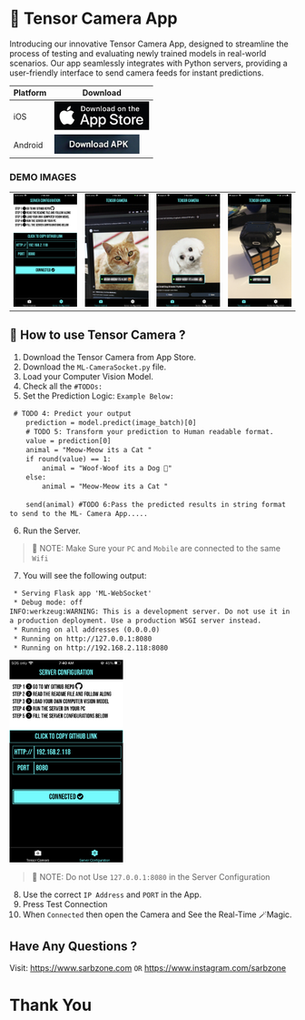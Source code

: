 # 📸 Tensor Camera App
Introducing our innovative Tensor Camera App, designed to streamline the process of testing and evaluating newly trained models in real-world scenarios. Our app seamlessly integrates with Python servers, providing a user-friendly interface to send camera feeds for instant predictions.


| Platform | Download                                |
|----------|-----------------------------------------|
| iOS      | <a target="_blank" href="https://apps.apple.com/ca/app/tensor-camera/id6476598066?platform=iphone"><img  src="/assets/APPSTORE.png" alt="iOS Download" title="App Store Link" height="50"></a>  |
| Android  | <a target="_blank" href="https://1drv.ms/u/s!Alv1d6Fcom3cjrY-rnx8uPxcbjAI9A?e=oBf9Nu"><img title="APK Download" src="/assets/ANDROID.JPG" alt="Amdroid Download" width="150"></a> |



### DEMO IMAGES
<table>
  <tr>
    <td><img src="/assets/IMG_3738.PNG" alt="Server Config Screen" title="Server Config Screen" width="200"></td>
    <td><img src="/assets/IMG_3743.PNG" alt="Cat Pred" title="Cat Pred" width="200"></td>
    <td><img src="/assets/IMG_3744.PNG" alt="Dog Pred" title="Dog Pred" width="200"></td>
    <td><img src="/assets/IMG_3748.PNG" alt="Airpods Found" title="Airpods Found" width="200"></td>
  </tr>
</table>

## 🤔 How to use Tensor Camera ?

1. Download the Tensor Camera from App Store.
2. Download the `ML-CameraSocket.py` file.
3. Load your Computer Vision Model.
4. Check all the `#TODOs:`
5. Set the Prediction Logic: `Example Below:`
```
 # TODO 4: Predict your output
    prediction = model.predict(image_batch)[0] 
    # TODO 5: Transform your prediction to Human readable format.
    value = prediction[0]
    animal = "Meow-Meow its a Cat "
    if round(value) == 1:
        animal = "Woof-Woof its a Dog 🐶"
    else:
        animal = "Meow-Meow its a Cat "

    send(animal) #TODO 6:Pass the predicted results in string format to send to the ML- Camera App.....

```
6. Run the Server.

>📝 NOTE: Make Sure your `PC` and `Mobile` are connected to the same `Wifi`

7. You will see the following output:
```
 * Serving Flask app 'ML-WebSocket'
 * Debug mode: off
INFO:werkzeug:WARNING: This is a development server. Do not use it in a production deployment. Use a production WSGI server instead.
 * Running on all addresses (0.0.0.0)
 * Running on http://127.0.0.1:8080
 * Running on http://192.168.2.118:8080
 ```

<img src="/assets/IMG_3738.PNG" alt="Server Config Screen" title="Server Config Screen" width="200">

>📝 NOTE: Do not Use `127.0.0.1:8080` in the Server Configuration

8. Use the correct `IP Address` and `PORT` in the App.
9. Press Test Connection
10. When `Connected` then open the Camera and See the Real-Time 🪄Magic.


## Have Any Questions ?
Visit: https://www.sarbzone.com `OR` https://www.instagram.com/sarbzone




# Thank You

